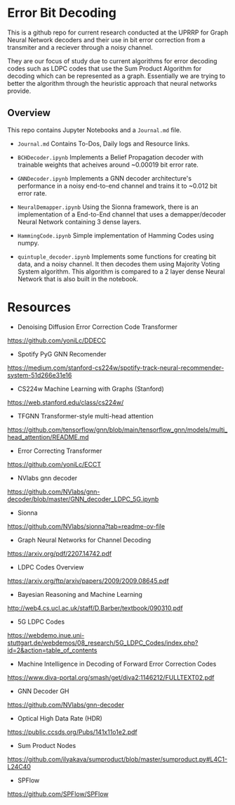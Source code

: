 # Error Bit Decoding

This is a github repo for current research conducted at the UPRRP for Graph Neural Network decoders and their use in bit error correction from a transmiter and a reciever through a noisy channel.

They are our focus of study due to current algorithms for error decoding codes such as LDPC codes that use the Sum Product Algorithm for decoding which can be represented as a graph. Essentially we are trying to better the algorithm through the heuristic approach that neural networks provide.

  ## Overview

This repo contains Jupyter Notebooks and a `Journal.md` file. 

- `Journal.md` Contains To-Dos, Daily logs and Resource links. 

- `BCHDecoder.ipynb` Implements a Belief Propagation decoder with trainable weights that acheives around ~0.00019 bit error rate.

- `GNNDecoder.ipynb` Implements a GNN decoder architecture's performance in a noisy end-to-end channel and trains it to ~0.012 bit error rate. 
  
- `NeuralDemapper.ipynb` Using the Sionna framework, there is an implementation of a End-to-End channel that uses a demapper/decoder Neural Network containing 3 dense layers.

- `HammingCode.ipynb` Simple implementation of Hamming Codes using numpy. 

- `quintuple_decoder.ipynb` Implements some functions for creating bit data, and a noisy channel. It then decodes them using Majority Voting System algorithm. This algorithm is compared to a 2 layer dense Neural Network that is also built in the notebook. 



# Resources

- Denoising Diffusion Error Correction Code Transformer

https://github.com/yoniLc/DDECC

- Spotify PyG GNN Recomender

https://medium.com/stanford-cs224w/spotify-track-neural-recommender-system-51d266e31e16

- CS224w Machine Learning with Graphs (Stanford)

https://web.stanford.edu/class/cs224w/

- TFGNN Transformer-style multi-head attention

https://github.com/tensorflow/gnn/blob/main/tensorflow_gnn/models/multi_head_attention/README.md

- Error Correcting Transformer

https://github.com/yoniLc/ECCT

- NVlabs gnn decoder

https://github.com/NVlabs/gnn-decoder/blob/master/GNN_decoder_LDPC_5G.ipynb

- Sionna

https://github.com/NVlabs/sionna?tab=readme-ov-file

- Graph Neural Networks for Channel Decoding

https://arxiv.org/pdf/2207.14742.pdf

- LDPC Codes Overview

https://arxiv.org/ftp/arxiv/papers/2009/2009.08645.pdf

- Bayesian Reasoning and Machine Learning

http://web4.cs.ucl.ac.uk/staff/D.Barber/textbook/090310.pdf

- 5G LDPC Codes

https://webdemo.inue.uni-stuttgart.de/webdemos/08_research/5G_LDPC_Codes/index.php?id=2&action=table_of_contents

- Machine Intelligence in Decoding
of Forward Error Correction Codes

https://www.diva-portal.org/smash/get/diva2:1146212/FULLTEXT02.pdf

- GNN Decoder GH

https://github.com/NVlabs/gnn-decoder

- Optical High Data Rate (HDR)

https://public.ccsds.org/Pubs/141x11o1e2.pdf

- Sum Product Nodes

https://github.com/ilyakava/sumproduct/blob/master/sumproduct.py#L4C1-L24C40

- SPFlow

https://github.com/SPFlow/SPFlow
